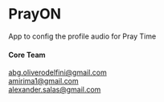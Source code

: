 # PrayON
App to config the profile audio for Pray Time


#### Core Team
abg.oliverodelfini@gmail.com <br>
amirima1@gmail.com <br>
alexander.salas@gmail.com <br>
